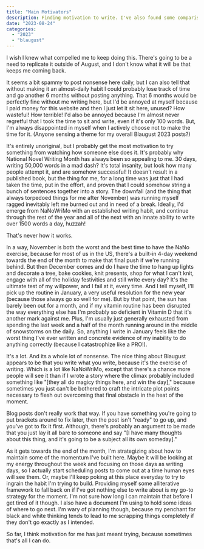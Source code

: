 ```yaml
---
title: "Main Motivators"
description: Finding motivation to write. I've also found some comparisons between blogging for a month and participating in National Novel Writing Month. Written for Blaugust 2023.
date: "2023-08-24"
categories: 
  - "2023"
  - "blaugust"
---
```


I wish I knew what compelled me to keep doing this. There's going to be a need to replicate it outside of August, and I don't know what it will be that keeps me coming back.

It seems a bit spammy to post nonsense here daily, but I can also tell that without making it an almost-daily habit I could probably lose track of time and go another 6 months without posting anything. That 6 months would be perfectly fine without me writing here, but I'd be annoyed at myself because I paid money for this website and then I just let it sit here, unused? How wasteful! How terrible! I'd also be annoyed because I'm almost never regretful that I took the time to sit and write, even if it's only 100 words. But, I'm always disappointed in myself when I actively choose not to make the time for it. (Anyone sensing a theme for my overall Blaugust 2023 posts?)

It's entirely unoriginal, but I probably get the most motivation to try something from watching how someone else does it. It's probably why National Novel Writing Month has always been so appealing to me. 30 days, writing 50,000 words in a mad dash? It's total insanity, but look how many people attempt it, and are somehow successful! It doesn't result in a published book, but the thing for me, for a long time was just that I had taken the time, put in the effort, and proven that I could somehow string a bunch of sentences together into a story. The downfall (and the thing that always torpedoed things for me after November) was running myself ragged inevitably left me burned out and in need of a break. Ideally, I'd emerge from NaNoWriMo with an established writing habit, and continue through the rest of the year and all of the next with an innate ability to write over 1500 words a day, huzzah!

That's never how it works.

In a way, November is both the worst and the best time to have the NaNo exercise, because for most of us in the US, there's a built-in 4-day weekend towards the end of the month to make that final push if we're running behind. But then December comes and do I have the time to hang up lights and decorate a tree, bake cookies, knit presents, shop for what I can't knit, engage with all of the holiday festivities and still write every day? It's the ultimate test of my willpower, and I fail at it, every time. And I tell myself, I'll pick up the routine in January, a very useful resolution for the new year (because those always go so well for me). But by that point, the sun has barely been out for a month, and if my vitamin routine has been disrupted the way everything else has I'm probably so deficient in Vitamin D that it's another mark against me. Plus, I'm usually just generally exhausted from spending the last week and a half of the month running around in the middle of snowstorms on the daily. So, anything I write in January feels like the worst thing I've ever written and concrete evidence of my inability to do anything correctly (because I catastrophize like a PRO!).

It's a lot. And its a whole lot of nonsense. The nice thing about Blaugust appears to be that you write what you write, because it's the exercise of writing. Which is a lot like NaNoWriMo, except that there's a chance more people will see it than if I wrote a story where the climax probably included something like "\[they all do magicy things here, and win the day\]," because sometimes you just can't be bothered to craft the intricate plot points necessary to flesh out overcoming that final obstacle in the heat of the moment.

Blog posts don't really work that way. If you have something you're going to put brackets around to fix later, then the post isn't "ready" to go up, and you've got to fix it first. Although, there's probably an argument to be made that you just lay it all bare to someone and say "\[I have many thoughts about this thing, and it's going to be a subject all its own someday\]."

As it gets towards the end of the month, I'm strategizing about how to maintain some of the momentum I've built here. Maybe it will be looking at my energy throughout the week and focusing on those days as writing days, so I actually start scheduling posts to come out at a time human eyes will see them. Or, maybe I'll keep poking at this place everyday to try to ingrain the habit I'm trying to build. Providing myself some alliterative framework to fall back on if I've got nothing else to write about is my go-to strategy for the moment. I'm not sure how long I can maintain that before I get tired of it though. I also have a document I'm using to hold some ideas of where to go next. I'm wary of planning though, because my penchant for black and white thinking tends to lead to me scrapping things completely if they don't go exactly as I intended.

So far, I think motivation for me has just meant trying, because sometimes that's all I can do.
